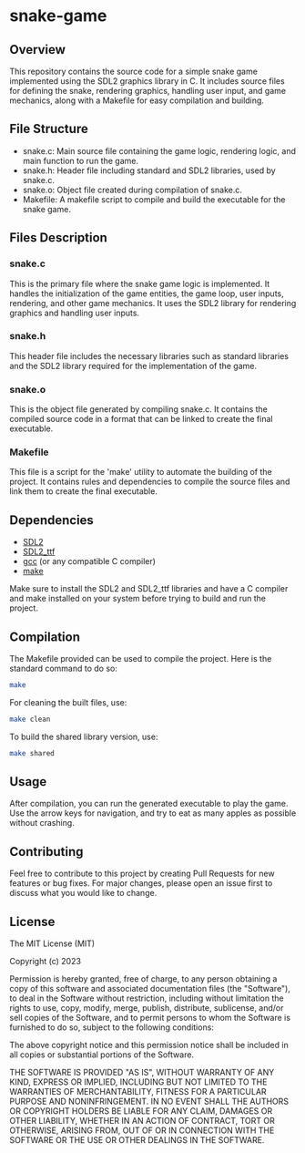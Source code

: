 # snake-game

## Overview

This repository contains the source code for a simple snake game implemented using the SDL2 graphics library in C. It includes source files for defining the snake, rendering graphics, handling user input, and game mechanics, along with a Makefile for easy compilation and building.

## File Structure
- snake.c: Main source file containing the game logic, rendering logic, and main function to run the game.
- snake.h: Header file including standard and SDL2 libraries, used by snake.c.
- snake.o: Object file created during compilation of snake.c.
- Makefile: A makefile script to compile and build the executable for the snake game.

## Files Description
### snake.c
This is the primary file where the snake game logic is implemented. It handles the initialization of the game entities, the game loop, user inputs, rendering, and other game mechanics. It uses the SDL2 library for rendering graphics and handling user inputs.

### snake.h

This header file includes the necessary libraries such as standard libraries and the SDL2 library required for the implementation of the game.

### snake.o

This is the object file generated by compiling snake.c. It contains the compiled source code in a format that can be linked to create the final executable.

### Makefile

This file is a script for the 'make' utility to automate the building of the project. It contains rules and dependencies to compile the source files and link them to create the final executable.

## Dependencies

- [SDL2](https://github.com/libsdl-org/SDL/tree/SDL2)
- [SDL2_ttf](https://github.com/libsdl-org/SDL_ttf/tree/SDL2)
- [gcc](https://gcc.gnu.org/) (or any compatible C compiler)
- [make](https://www.gnu.org/software/make/)

Make sure to install the SDL2 and SDL2_ttf libraries and have a C compiler and make installed on your system before trying to build and run the project.

## Compilation

The Makefile provided can be used to compile the project. Here is the standard command to do so:

``` sh
make
```

For cleaning the built files, use:

``` sh
make clean
```

To build the shared library version, use:

``` sh
make shared
```

## Usage

After compilation, you can run the generated executable to play the game. Use the arrow keys for navigation, and try to eat as many apples as possible without crashing.

## Contributing

Feel free to contribute to this project by creating Pull Requests for new features or bug fixes. For major changes, please open an issue first to discuss what you would like to change.

## License

The MIT License (MIT)

Copyright (c) 2023 

Permission is hereby granted, free of charge, to any person obtaining
a copy of this software and associated documentation files (the
"Software"), to deal in the Software without restriction, including
without limitation the rights to use, copy, modify, merge, publish,
distribute, sublicense, and/or sell copies of the Software, and to
permit persons to whom the Software is furnished to do so, subject to
the following conditions:

The above copyright notice and this permission notice shall be
included in all copies or substantial portions of the Software.

THE SOFTWARE IS PROVIDED "AS IS", WITHOUT WARRANTY OF ANY KIND,
EXPRESS OR IMPLIED, INCLUDING BUT NOT LIMITED TO THE WARRANTIES OF
MERCHANTABILITY, FITNESS FOR A PARTICULAR PURPOSE AND NONINFRINGEMENT.
IN NO EVENT SHALL THE AUTHORS OR COPYRIGHT HOLDERS BE LIABLE FOR ANY
CLAIM, DAMAGES OR OTHER LIABILITY, WHETHER IN AN ACTION OF CONTRACT,
TORT OR OTHERWISE, ARISING FROM, OUT OF OR IN CONNECTION WITH THE
SOFTWARE OR THE USE OR OTHER DEALINGS IN THE SOFTWARE.
